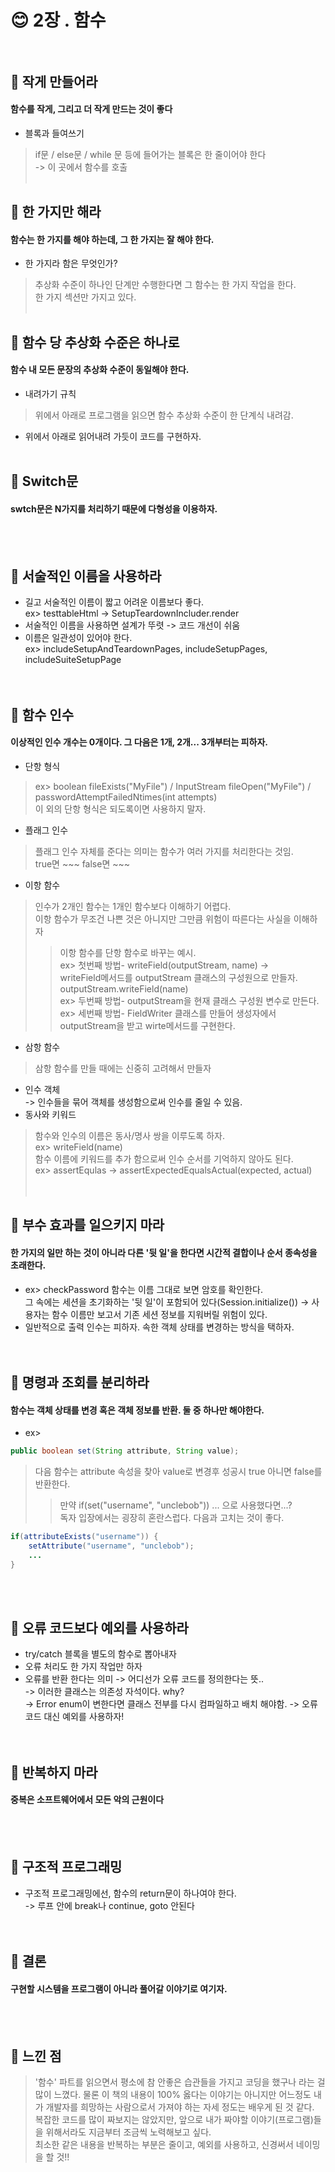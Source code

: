 # :blush: 2장 . 함수<br><br>


## :page_facing_up: 작게 만들어라   
#### 함수를 작게, 그리고 더 작게 만드는 것이 좋다   
* 블록과 들여쓰기   
> if문 / else문 / while 문 등에 들어가는 블록은 한 줄이어야 한다   
    -> 이 곳에서 함수를 호출
<br><br>


## :page_facing_up: 한 가지만 해라   
#### 함수는 한 가지를 해야 하는데, 그 한 가지는 잘 해야 한다.   
* 한 가지라 함은 무엇인가?   
> 추상화 수준이 하나인 단계만 수행한다면 그 함수는 한 가지 작업을 한다.  
> 한 가지 섹션만 가지고 있다.
<br><br>


## :page_facing_up: 함수 당 추상화 수준은 하나로   
#### 함수 내 모든 문장의 추상화 수준이 동일해야 한다.   
* 내려가기 규칙   
> 위에서 아래로 프로그램을 읽으면 함수 추상화 수준이 한 단계식 내려감.   
* 위에서 아래로 읽어내려 가듯이 코드를 구현하자.
<br><br>


## :page_facing_up: Switch문   
#### swtch문은 N가지를 처리하기 때문에 다형성을 이용하자.   
<br><br>


## :page_facing_up: 서술적인 이름을 사용하라   
* 길고 서술적인 이름이 짧고 어려운 이름보다 좋다.    
    ex> testtableHtml -> SetupTeardownIncluder.render   
* 서술적인 이름을 사용하면 설계가 뚜렷 -> 코드 개선이 쉬움   
* 이름은 일관성이 있어야 한다.   
    ex> includeSetupAndTeardownPages, includeSetupPages,     includeSuiteSetupPage    
<br><br>


## :page_facing_up: 함수 인수   
#### 이상적인 인수 개수는 0개이다. 그 다음은 1개, 2개... 3개부터는 피하자.   
* 단항 형식   
>    ex> boolean fileExists("MyFile") / InputStream fileOpen("MyFile") /   
>   passwordAttemptFailedNtimes(int attempts)   
>    이 외의 단항 형식은 되도록이면 사용하지 말자.   
* 플래그 인수   
> 플래그 인수 자체를 준다는 의미는 함수가 여러 가지를 처리한다는 것임.  
> true면 ~~~ false면 ~~~     
* 이항 함수   
> 인수가 2개인 함수는 1개인 함수보다 이해하기 어렵다.   
> 이항 함수가 무조건 나쁜 것은 아니지만 그만큼 위험이 따른다는 사실을 이해하자    
>> 이항 함수를 단항 함수로 바꾸는 예시.   
    ex> 첫번째 방법-  writeField(outputStream, name) ->    
    writeField메서드를 outputStream 클래스의 구성원으로 만들자.   
    outputStream.writeField(name)    
    ex> 두번째 방법-  outputStream을 현재 클래스 구성원 변수로 만든다.   
    ex> 세번째 방법-  FieldWriter 클래스를 만들어 생성자에서 outputStream을 받고 wirte메서드를 구현한다.   
* 삼항 함수   
> 삼항 함수를 만들 때에는 신중히 고려해서 만들자   
* 인수 객체   
    -> 인수들을 묶어 객체를 생성함으로써 인수를 줄일 수 있음.    
* 동사와 키워드  
> 함수와 인수의 이름은 동사/명사 쌍을 이루도록 하자.  
    ex> writeField(name)   
> 함수 이름에 키워드를 추가 함으로써 인수 순서를 기억하지 않아도 된다.   
    ex> assertEqulas -> assertExpectedEqualsActual(expected, actual)   
<br><br>


## :page_facing_up: 부수 효과를 일으키지 마라  
#### 한 가지의 일만 하는 것이 아니라 다른 '뒷 일'을 한다면 시간적 결합이나 순서 종속성을 초래한다.   
* ex> checkPassword 함수는 이름 그대로 보면 암호를 확인한다.   
그 속에는 세션을 초기화하는 '뒷 일'이 포함되어 있다(Session.initialize())
-> 사용자는 함수 이름만 보고서 기존 세션 정보를 지워버릴 위험이 있다.   
* 일반적으로 출력 인수는 피하자. 속한 객체 상태를 변경하는 방식을 택하자.   
<br><br>


## :page_facing_up: 명령과 조회를 분리하라   
#### 함수는 객체 상태를 변경 혹은 객체 정보를 반환. 둘 중 하나만 해야한다.    
* ex>  
```java
public boolean set(String attribute, String value);
```    
> 다음 함수는 attribute 속성을 찾아 value로 변경후 성공시 true 아니면 false를 반환한다.   
>> 만약 if(set("username", "unclebob")) ... 으로 사용했다면...?    
> 독자 입장에서는 굉장히 혼란스럽다. 다음과 고치는 것이 좋다.   
```java
if(attributeExists("username")) {
    setAttribute("username", "unclebob");
    ...
}
```   
<br><br>

## :page_facing_up: 오류 코드보다 예외를 사용하라   
* try/catch 블록을 별도의 함수로 뽑아내자    
* 오류 처리도 한 가지 작업만 하자   
* 오류를 반환 한다는 의미 -> 어디선가 오류 코드를 정의한다는 뜻..   
    -> 이러한 클래스는 의존성 자석이다.   why?   
    -> Error enum이 변한다면 클래스 전부를 다시 컴파일하고 배치 해야함.
    -> 오류 코드 대신 예외를 사용하자!   
<br><br>


## :page_facing_up: 반복하지 마라    
#### 중복은 소프트웨어에서 모든 악의 근원이다
<br><br>


## :page_facing_up: 구조적 프로그래밍   
* 구조적 프로그래밍에선, 함수의 return문이 하나여야 한다.   
    -> 루프 안에 break나 continue, goto 안된다   
<br><br>


## :page_facing_up: 결론   
#### 구현할 시스템을 프로그램이 아니라 풀어갈 이야기로 여기자.
<br><br>


## :triangular_flag_on_post: 느낀 점   
> '함수' 파트를 읽으면서 평소에 참 안좋은 습관들을 가지고 코딩을 했구나 라는 걸 많이 느꼈다. 물론 이 책의 내용이 100% 옳다는 이야기는 아니지만 어느정도 내가 개발자를 희망하는 사람으로서 가져야 하는 자세 정도는 배우게 된 것 같다.   
복잡한 코드를 많이 짜보지는 않았지만, 앞으로 내가 짜야할 이야기(프로그램)들을 위해서라도 지금부터 조금씩 노력해보고 싶다.   
최소한 같은 내용을 반복하는 부분은 줄이고, 예외를 사용하고, 신경써서 네이밍을 할 것!! 



